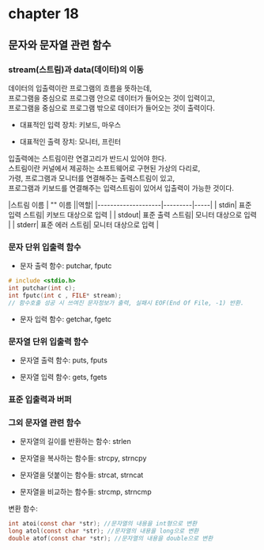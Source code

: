 # chapter 18
## 문자와 문자열 관련 함수 

### stream(스트림)과 data(데이터)의 이동

데이터의 입출력이란 프로그램의 흐름을 뜻하는데,<br>
프로그램을 중심으로 프로그램 안으로 데이터가 들어오는 것이 입력이고, <br>
프로그램을 중심으로 프로그램 밖으로 데이터가 들어오는 것이 출력이다.<br>

* 대표적인 입력 장치: 키보드, 마우스

* 대표적인 출력 장치: 모니터, 프린터 

입출력에는 스트림이란 연결고리가 반드시 있어야 한다. <br>
스트림이란 커널에서 제공하는 소프트웨어로 구현된 가상의 다리로, <br>
가령, 프로그램과 모니터를 연결해주는 출력스트림이 있고, <br>
프로그램과 키보드를 연결해주는 입력스트림이 있어서 입출력이 가능한 것이다.<br> 

|스트림 이름         | "" 이름 ||역할|
|--------------------|---------|-----|
| stdin| 표준 입력 스트림| 키보드 대상으로 입력 |
| stdout| 표준 출력 스트림| 모니터  대상으로 입력 |
| stderr| 표준 에러 스트림| 모니터  대상으로 입력 |




### 문자 단위 입출력 함수 
* 문자 출력 함수: putchar, fputc
```c
# include <stdio.h>
int putchar(int c);
int fputc(int c , FILE* stream);
// 함수호출 성공 시 쓰여진 문자정보가 출력, 실패시 EOF(End Of File, -1) 반환.

```



* 문자 입력 함수: getchar, fgetc

### 문자열 단위 입출력 함수
* 문자열 출력 함수: puts, fputs

* 문자열 입력 함수: gets, fgets
### 표준 입출력과 버퍼 


### 그외 문자열 관련 함수
* 문자열의 길이를 반환하는 함수: strlen

* 문자열을 복사하는 함수들: strcpy, strncpy

* 문자열을 덧붙이는 함수들: strcat, strncat

* 문자열을 비교하는 함수들: strcmp, strncmp

변환 함수: <br>
```c
int atoi(const char *str); //문자열의 내용을 int형으로 변환
long atol(const char *str); //문자열의 내용을 long으로 변환
double atof(const char *str); //문자열의 내용을 double으로 변환
```


